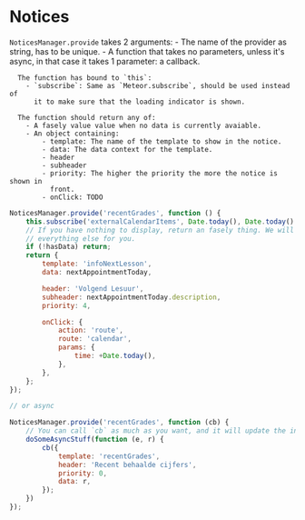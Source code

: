 Notices
===
`NoticesManager.provide` takes 2 arguments:
	- The name of the provider as string, has to be unique.
	- A function that takes no parameters, unless it's async, in that case it
	  takes 1 parameter: a callback.

	  The function has bound to `this`:
	  	- `subscribe`: Same as `Meteor.subscribe`, should be used instead of
		  it to make sure that the loading indicator is shown.

	  The function should return any of:
	  	- A fasely value value when no data is currently avaiable.
		- An object containing:
			- template: The name of the template to show in the notice.
			- data: The data context for the template.
			- header
			- subheader
			- priority: The higher the priority the more the notice is shown in
			  front.
			- onClick: TODO

```JavaScript
NoticesManager.provide('recentGrades', function () {
	this.subscribe('externalCalendarItems', Date.today(), Date.today().addDays(4));
	// If you have nothing to display, return an fasely thing. We will handle
	// everything else for you.
	if (!hasData) return;
	return {
		template: 'infoNextLesson',
		data: nextAppointmentToday,

		header: 'Volgend Lesuur',
		subheader: nextAppointmentToday.description,
		priority: 4,

		onClick: {
			action: 'route',
			route: 'calendar',
			params: {
				time: +Date.today(),
			},
		},
	};
});

// or async

NoticesManager.provide('recentGrades', function (cb) {
	// You can call `cb` as much as you want, and it will update the info.
	doSomeAsyncStuff(function (e, r) {
		cb({
			template: 'recentGrades',
			header: 'Recent behaalde cijfers',
			priority: 0,
			data: r,
		});
	})
});
```
